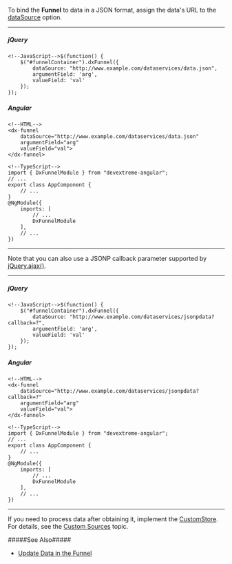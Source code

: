 To bind the **Funnel** to data in a JSON format, assign the data's URL to the [dataSource](/api-reference/20%20Data%20Visualization%20Widgets/dxFunnel/1%20Configuration/dataSource.md '/Documentation/ApiReference/Data_Visualization_Widgets/dxFunnel/Configuration/#dataSource') option.  

---
##### jQuery

    <!--JavaScript-->$(function() {
        $("#funnelContainer").dxFunnel({
            dataSource: "http://www.example.com/dataservices/data.json",
            argumentField: 'arg',
            valueField: 'val'
        });
    });

##### Angular

    <!--HTML-->
    <dx-funnel
        dataSource="http://www.example.com/dataservices/data.json"
        argumentField="arg"
        valueField="val">
    </dx-funnel>

    <!--TypeScript-->
    import { DxFunnelModule } from "devextreme-angular";
    // ...
    export class AppComponent {
        // ...
    }
    @NgModule({
        imports: [
            // ...
            DxFunnelModule
        ],
        // ...
    })

---

Note that you can also use a JSONP callback parameter supported by [jQuery.ajax()](https://api.jquery.com/jQuery.ajax).

---
##### jQuery

    <!--JavaScript-->$(function() {
        $("#funnelContainer").dxFunnel({
            dataSource: "http://www.example.com/dataservices/jsonpdata?callback=?",
            argumentField: 'arg',
            valueField: 'val'
        });
    });

##### Angular

    <!--HTML-->
    <dx-funnel
        dataSource="http://www.example.com/dataservices/jsonpdata?callback=?"
        argumentField="arg"
        valueField="val">
    </dx-funnel>

    <!--TypeScript-->
    import { DxFunnelModule } from "devextreme-angular";
    // ...
    export class AppComponent {
        // ...
    }
    @NgModule({
        imports: [
            // ...
            DxFunnelModule
        ],
        // ...
    })

---

If you need to process data after obtaining it, implement the [CustomStore](/api-reference/30%20Data%20Layer/CustomStore '/Documentation/ApiReference/Data_Layer/CustomStore/'). For details, see the [Custom Sources](/concepts/05%20Widgets/Funnel/03%20Data%20Binding/20%20Custom%20Sources.md '/Documentation/Guide/Widgets/Funnel/Data_Binding/Custom_Sources/') topic.

#####See Also#####
- [Update Data in the Funnel](/concepts/05%20Widgets/Funnel/03%20Data%20Binding/26%20Update%20Data '/Documentation/Guide/Widgets/Funnel/Data_Binding/Update_Data/')
